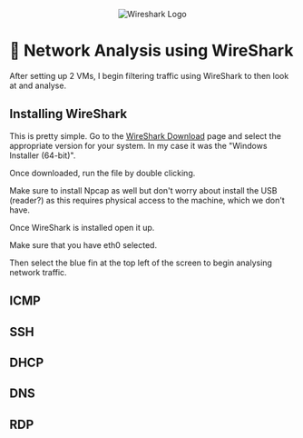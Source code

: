 <p align="center">
<img src="https://i.imgur.com/o7mCGi4.png" alt="Wireshark Logo"/>
</p>

# 🦈 Network Analysis using WireShark
After setting up 2 VMs, I begin filtering traffic using WireShark to then look at and analyse.

## Installing WireShark

This is pretty simple. Go to the [WireShark Download](https://www.wireshark.org/#download) page and select the appropriate version for your system. In my case it was the "Windows Installer (64-bit)". 

Once downloaded, run the file by double clicking.

Make sure to install Npcap as well but don't worry about install the USB (reader?) as this requires physical access to the machine, which we don't have. 

Once WireShark is installed open it up. 

Make sure that you have eth0 selected. 

Then select the blue fin at the top left of the screen to begin analysing network traffic. 

## ICMP


## SSH


## DHCP


## DNS


## RDP
